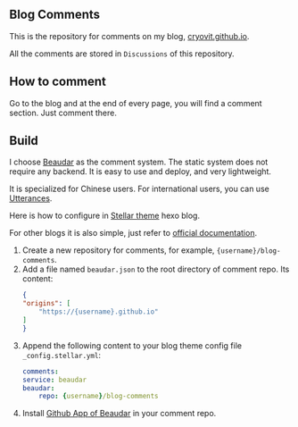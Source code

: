 ## Blog Comments

This is the repository for comments on my blog, [cryovit.github.io](https://cryovit.github.io).

All the comments are stored in `Discussions` of this repository.

## How to comment

Go to the blog and at the end of every page, you will find a comment section. Just comment there.

## Build

I choose [Beaudar](https://beaudar.lipk.org/) as the comment system. The static system does not require any backend. It is easy to use and deploy, and very lightweight.

It is specialized for Chinese users. For international users, you can use [Utterances](https://utteranc.es/).

Here is how to configure in [Stellar theme](https://github.com/xaoxuu/hexo-theme-stellar) hexo blog.

For other blogs it is also simple, just refer to [official documentation](https://beaudar.lipk.org/).

1. Create a new repository for comments, for example, `{username}/blog-comments`.
2. Add a file named `beaudar.json` to the root directory of comment repo. Its content:
    ```json
    {
    "origins": [
        "https://{username}.github.io"
    ]
    }
    ```
3. Append the following content to your blog theme config file `_config.stellar.yml`:
    ```yaml
    comments:
    service: beaudar
    beaudar:
        repo: {username}/blog-comments
    ```
4. Install [Github App of Beaudar](https://github.com/apps/beaudar) in your comment repo.
